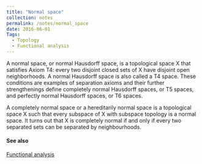 ```yaml
---
title: "Normal space"
collection: notes
permalink: /notes/normal_space
date: 2016-06-01
Tags:
  - Topology
  - Functional analysis
---
```


A normal space, or normal Hausdorff space, is a topological space X that satisfies Axiom T4: every two disjoint closed sets of X have disjoint open neighborhoods. A normal Hausdorff space is also called a T4 space. These conditions are examples of separation axioms and their further strengthenings define completely normal Hausdorff spaces, or T5 spaces, and perfectly normal Hausdorff spaces, or T6 spaces.

A completely normal space or a hereditarily normal space is a topological space X such that every subspace of X with subspace topology is a normal space. It turns out that X is completely normal if and only if every two separated sets can be separated by neighbourhoods.


#### See also
[Functional analysis](/notes/functional_analysis)








